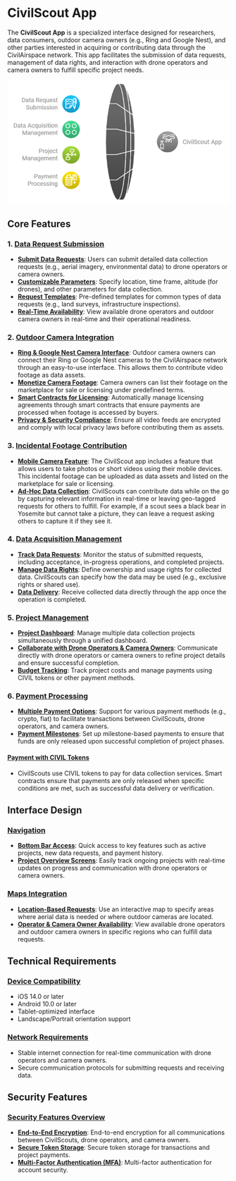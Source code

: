 # CivilScout App

The **CivilScout App** is a specialized interface designed for researchers, data consumers, outdoor camera owners (e.g., Ring and Google Nest), and other parties interested in acquiring or contributing data through the CivilAirspace network. This app facilitates the submission of data requests, management of data rights, and interaction with drone operators and camera owners to fulfill specific project needs.

![CivilAirspace Data Acquisition](../docs/images/CivilAirspaceDataAcquisition.png)

## Core Features

### 1. [Data Request Submission](../docs/Data_Request_Submission.md)
- **[Submit Data Requests](../docs/Submit_Data_Requests.md)**: Users can submit detailed data collection requests (e.g., aerial imagery, environmental data) to drone operators or camera owners.
- **[Customizable Parameters](../docs/Customizable_Parameters.md)**: Specify location, time frame, altitude (for drones), and other parameters for data collection.
- **[Request Templates](../docs/Request_Templates.md)**: Pre-defined templates for common types of data requests (e.g., land surveys, infrastructure inspections).
- **[Real-Time Availability](../docs/Real_Time_Availability.md)**: View available drone operators and outdoor camera owners in real-time and their operational readiness.

### 2. [Outdoor Camera Integration](Outdoor_Camera_Integration)
- **[Ring & Google Nest Camera Interface](../docs/Ring_Google_Nest_Camera_Interface.md)**: Outdoor camera owners can connect their Ring or Google Nest cameras to the CivilAirspace network through an easy-to-use interface. This allows them to contribute video footage as data assets.
- **[Monetize Camera Footage](../docs/Monetize_Camera_Footage.md)**: Camera owners can list their footage on the marketplace for sale or licensing under predefined terms.
- **[Smart Contracts for Licensing](Smart_Contracts_for_Licensing)**: Automatically manage licensing agreements through smart contracts that ensure payments are processed when footage is accessed by buyers.
- **[Privacy & Security Compliance](../docs/Privacy_Security_Compliance_Cameras.md)**: Ensure all video feeds are encrypted and comply with local privacy laws before contributing them as assets.

### 3. [Incidental Footage Contribution](../docs/Incidental_Footage_Contribution.md)
- **[Mobile Camera Feature](../docs/Mobile_Camera_Feature.md)**: The CivilScout app includes a feature that allows users to take photos or short videos using their mobile devices. This incidental footage can be uploaded as data assets and listed on the marketplace for sale or licensing.
- **[Ad-Hoc Data Collection](../docs/Ad_Hoc_Data_Requests.md)**: CivilScouts can contribute data while on the go by capturing relevant information in real-time or leaving geo-tagged requests for others to fulfill. For example, if a scout sees a black bear in Yosemite but cannot take a picture, they can leave a request asking others to capture it if they see it.

### 4. [Data Acquisition Management](../docs/Data_Acquisition_Management.md)
- **[Track Data Requests](../docs/Track_Data_Requests.md)**: Monitor the status of submitted requests, including acceptance, in-progress operations, and completed projects.
- **[Manage Data Rights](../docs/Manage_Data_Rights.md)**: Define ownership and usage rights for collected data. CivilScouts can specify how the data may be used (e.g., exclusive rights or shared use).
- **[Data Delivery](../docs/Data_Delivery.md)**: Receive collected data directly through the app once the operation is completed.

### 5. [Project Management](../docs/Project_Management.md)
- **[Project Dashboard](../docs/Project_Dashboard.md)**: Manage multiple data collection projects simultaneously through a unified dashboard.
- **[Collaborate with Drone Operators & Camera Owners](Collaborate_with_Drone_Operators_and_Camera_Owners)**: Communicate directly with drone operators or camera owners to refine project details and ensure successful completion.
- **[Budget Tracking](../docs/Budget_Tracking.md)**: Track project costs and manage payments using CIVIL tokens or other payment methods.

### 6. [Payment Processing](Payment_Processing)
- **[Multiple Payment Options](../docs/Multiple_Payment_Options.md)**: Support for various payment methods (e.g., crypto, fiat) to facilitate transactions between CivilScouts, drone operators, and camera owners.
- **[Payment Milestones](Payment_Milestones)**: Set up milestone-based payments to ensure that funds are only released upon successful completion of project phases.

#### [Payment with CIVIL Tokens](Payment_with_CIVIL_Tokens)
- CivilScouts use CIVIL tokens to pay for data collection services. Smart contracts ensure that payments are only released when specific conditions are met, such as successful data delivery or verification.

## Interface Design

### [Navigation](../docs/Navigation_CivilScout_App.md)
- **[Bottom Bar Access](../docs/Bottom_Bar_Access.md)**: Quick access to key features such as active projects, new data requests, and payment history.
- **[Project Overview Screens](../docs/Project_Overview_Screens.md)**: Easily track ongoing projects with real-time updates on progress and communication with drone operators or camera owners.

### [Maps Integration](../docs/Maps_Integration_CivilScout_App.md)
- **[Location-Based Requests](../docs/Location_Based_Requests.md)**: Use an interactive map to specify areas where aerial data is needed or where outdoor cameras are located.
- **[Operator & Camera Owner Availability](../docs/Operator_and_Camera_Owner_Availability_CivilScout_App.md)**: View available drone operators and outdoor camera owners in specific regions who can fulfill data requests.

## Technical Requirements

### [Device Compatibility](../docs/Device_Compatibility_CivilScout_App.md)
- iOS 14.0 or later
- Android 10.0 or later
- Tablet-optimized interface
- Landscape/Portrait orientation support

### [Network Requirements](../docs/Network_Requirements_CivilScout_App.md)
- Stable internet connection for real-time communication with drone operators and camera owners.
- Secure communication protocols for submitting requests and receiving data.

## Security Features

### [Security Features Overview](../docs/Security_Features_CivilScout_App.md)
- **[End-to-End Encryption](../docs/End_to_End_Encryption_CivilScout_App.md)**: End-to-end encryption for all communications between CivilScouts, drone operators, and camera owners.
- **[Secure Token Storage](../docs/Secure_Token_Storage_CivilScout_App.md)**: Secure token storage for transactions and project payments.
- **[Multi-Factor Authentication (MFA)](../docs/Multi_Factor_Authentication_CivilScout_App.md)**: Multi-factor authentication for account security.